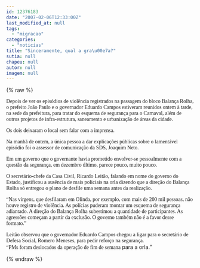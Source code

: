 ```yaml
---
id: 12376183
date: "2007-02-06T12:33:00Z"
last_modified_at: null
tags:
  - "migracao"
categories:
  - "noticias"
title: "Sinceramente, qual a gra\u00e7a?"
sutia: null
chapeu: null
autor: null
imagem: null
---
```

{% raw %}
<p><P><FONT face=Verdana>Depois de ver os episódios de violência registrados na passagem do bloco Balança Rolha, o prefeito João Paulo e o governador Eduardo Campos estiveram reunidos ontem à tarde, na sede da prefeitura, para tratar do esquema de segurança para o Carnaval, além de outros projetos de infra-estrutura, saneamento e urbanização de áreas da cidade. </FONT></P></p>
<p><P><FONT face=Verdana>Os dois deixaram o local sem falar com a imprensa.</FONT></P></p>
<p><P><FONT face=Verdana>Na manhã de ontem, a única pessoa a dar explicações públicas sobre o lamentável episódio foi o assessor de comunicação da SDS, Joaquim Neto.</FONT></P></p>
<p><P><FONT face=Verdana>Em um governo que o governante havia prometido envolver-se pessoalmente com a questão da segurança, em dezembro último, parece pouco, muito pouco.</FONT></P></p>
<p><P><FONT face=Verdana>O secretário-chefe da Casa Civil, Ricardo Leitão, falando em nome do governo do Estado, justificou a ausência de mais policiais na orla dizendo que a direção do Balança Rolha só entregou o plano de desfile uma semana antes da realização. </FONT></P></p>
<p><P><FONT face=Verdana>“Nas virgens, que desfilaram em Olinda, por exemplo, com mais de 200 mil pessoas, não houve registro de violência. As polícias puderam montar um esquema de segurança adiantado. A direção do Balança Rolha subestimou a quantidade de participantes. As agressões começam a partir da exclusão. O governo também não é a favor desse formato.”</FONT></P></p>
<p><P><FONT face=Verdana>Leitão observou que o governador Eduardo Campos chegou a ligar para o secretário de Defesa Social, Romero Meneses, para pedir reforço na segurança. <BR>“PMs foram deslocados da operação de fim de semana</FONT> para a orla.” </P> </p>
{% endraw %}